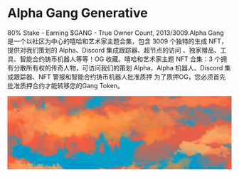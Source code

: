 # Alpha Gang Generative

80% Stake - Earning $GANG - True Owner Count, 2013/3009.Alpha Gang 是一个以社区为中心的嘻哈和艺术家主题合集，包含 3009 个独特的生成 NFT，提供对我们策划的 Alpha、Discord 集成跟踪器、超节点的访问 、独家赠品、工具、智能合约铸币机器人等等！OG 收藏。嘻哈和艺术家主题 NFT 合集：3 个拥有分散所有权的传奇人物，可访问我们的策划 Alpha、Alpha 机器人、Discord 集成跟踪器、NFT 警报和智能合约铸币机器人批准质押
为了质押OG，您必须首先批准质押合约才能转移您的Gang Token。

![微信截图_20220824124254](微信截图_20220824124254.png)
